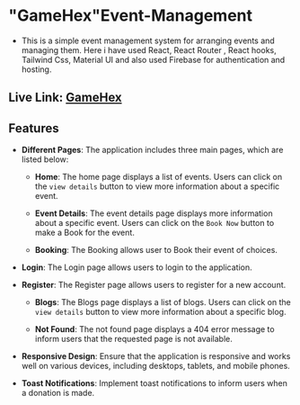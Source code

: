# "GameHex"Event-Management

- This is a simple event management system for arranging events and managing them. Here i have used React, React Router , React hooks, Tailwind Css, Material UI and also used Firebase for authentication and hosting.

## Live Link: [GameHex](https://65240da1ec6a7c0587350943--dapper-squirrel-35f717.netlify.app/)

## Features

- **Different Pages**: The application includes three main pages, which are listed below:

  - **Home**: The home page displays a list of events. Users can click on the `view details` button to view more information about a specific event.

  - **Event Details**: The event details page displays more information about a specific event. Users can click on the `Book Now` button to make a Book for the event.

  - **Booking**: The Booking allows user to Book their event of choices.

- **Login**: The Login page allows users to login to the application.

- **Register**: The Register page allows users to register for a new account.

  - **Blogs**: The Blogs page displays a list of blogs. Users can click on the `view details` button to view more information about a specific blog.

  - **Not Found**: The not found page displays a 404 error message to inform users that the requested page is not available.

- **Responsive Design**: Ensure that the application is responsive and works well on various devices, including desktops, tablets, and mobile phones.

- **Toast Notifications**: Implement toast notifications to inform users when a donation is made.
